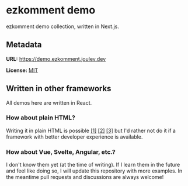 # ezkomment demo

ezkomment demo collection, written in Next.js.

## Metadata

**URL:** https://demo.ezkomment.joulev.dev

**License:** [MIT](https://github.com/joulev/ezkomment/blob/main/LICENSE)

## Written in other frameworks

All demos here are written in React.

### How about plain HTML?

Writing it in plain HTML is possible [[1]](https://ezkomment.joulev.dev/docs/comments/embed) [[2]](https://ezkomment.joulev.dev/docs/customisation/introduction) [[3]](https://ezkomment.joulev.dev/docs/rest-api/introduction) but I'd rather not do it if a framework with better developer experience is available.

### How about Vue, Svelte, Angular, etc.?

I don't know them yet (at the time of writing). If I learn them in the future and feel like doing so, I will update this repository with more examples. In the meantime pull requests and discussions are always welcome!
